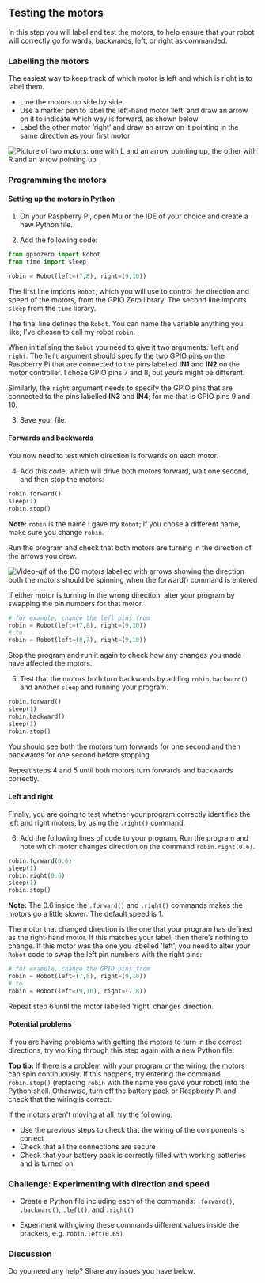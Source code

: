 [comment]: # (
Is this step open? Y/N
If so, short description of this step:
Related links:
Related files:
)

## Testing the motors

In this step you will label and test the motors, to help ensure that your robot will correctly go forwards, backwards, left, or right as commanded.

### Labelling the motors

The easiest way to keep track of which motor is left and which is right is to label them.

+ Line the motors up side by side
+ Use a marker pen to label the left-hand motor ‘left’ and draw an arrow on it to indicate which way is forward, as shown below
+ Label the other motor ‘right’ and draw an arrow on it pointing in the same direction as your first motor

![Picture of two motors: one with L and an arrow pointing up, the other with R and an arrow pointing up](images/1_7-labelled-motors)

### Programming the motors

#### Setting up the motors in Python

1. On your Raspberry Pi, open Mu or the IDE of your choice and create a new Python file.

2. Add the following code:

~~~ python
from gpiozero import Robot
from time import sleep

robin = Robot(left=(7,8), right=(9,10))
~~~

The first line imports `Robot`, which you will use to control the direction and speed of the motors, from the GPIO Zero library. The second line imports `sleep` from the `time` library.

The final line defines the `Robot`. You can name the variable anything you like; I've chosen to call my robot `robin`.

When initialising the `Robot` you need to give it two arguments: `left` and `right`. The `left` argument should specify the two GPIO pins on the Raspberry Pi that are connected to the pins labelled **IN1** and **IN2** on the motor controller. I chose GPIO pins 7 and 8, but yours might be different.

Similarly, the `right` argument needs to specify the GPIO pins that are connected to the pins labelled **IN3** and **IN4**; for me that is GPIO pins 9 and 10.

3. Save your file.

#### Forwards and backwards

You now need to test which direction is forwards on each motor.

4. Add this code, which will drive both motors forward, wait one second, and then stop the motors:

~~~ python
robin.forward()
sleep(1)
robin.stop()
~~~

**Note:** `robin` is the name I gave my `Robot`; if you chose a different name, make sure you change `robin`.

Run the program and check that both motors are turning in the direction of the arrows you drew.

![Video-gif of the DC motors labelled with arrows showing the direction both the motors should be spinning when the forward() command is entered](images/1_7-motors-spinning-forward)

If either motor is turning in the wrong direction, alter your program by swapping the pin numbers for that motor.

~~~ python
# for example, change the left pins from
robin = Robot(left=(7,8), right=(9,10))
# to
robin = Robot(left=(8,7), right=(9,10))
~~~

Stop the program and run it again to check how any changes you made have affected the motors.

5. Test that the motors both turn backwards by adding `robin.backward()` and another `sleep` and running your program.

~~~ python
robin.forward()
sleep(1)
robin.backward()
sleep(1)
robin.stop()
~~~

You should see both the motors turn forwards for one second and then backwards for one second before stopping.

Repeat steps 4 and 5 until both motors turn forwards and backwards correctly.

#### Left and right

Finally, you are going to test whether your program correctly identifies the left and right motors, by using the `.right()` command.

6. Add the following lines of code to your program. Run the program and note which motor changes direction on the command `robin.right(0.6)`.

~~~ python
robin.forward(0.6)
sleep(1)
robin.right(0.6)
sleep(1)
robin.stop()
~~~

**Note:** The 0.6 inside the `.forward()` and `.right()` commands makes the motors go a little slower. The default speed is 1.

The motor that changed direction is the one that your program has defined as the right-hand motor. If this matches your label, then there’s nothing to change. If this motor was the one you labelled 'left', you need to alter your `Robot` code to swap the left pin numbers with the right pins:

~~~ python
# for example, change the GPIO pins from
robin = Robot(left=(7,8), right=(9,10))
# to
robin = Robot(left=(9,10), right=(7,8))
~~~

Repeat step 6 until the motor labelled 'right' changes direction.

#### Potential problems

If you are having problems with getting the motors to turn in the correct directions, try working through this step again with a new Python file.

**Top tip:** If there is a problem with your program or the wiring, the motors can spin continuously. If this happens, try entering the command `robin.stop()` (replacing `robin` with the name you gave your robot) into the Python shell. Otherwise, turn off the battery pack or Raspberry Pi and check that the wiring is correct.

If the motors aren't moving at all, try the following:

+ Use the previous steps to check that the wiring of the components is correct
+ Check that all the connections are secure
+ Check that your battery pack is correctly filled with working batteries and is turned on

### Challenge: Experimenting with direction and speed

+ Create a Python file including each of the commands: `.forward()`, `.backward()`, `.left()`, and `.right()`

+ Experiment with giving these commands different values inside the brackets, e.g. `robin.left(0.65)`

### Discussion

Do you need any help? Share any issues you have below.
